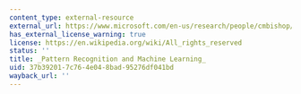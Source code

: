 ```yaml
---
content_type: external-resource
external_url: https://www.microsoft.com/en-us/research/people/cmbishop/#prml-book
has_external_license_warning: true
license: https://en.wikipedia.org/wiki/All_rights_reserved
status: ''
title: _Pattern Recognition and Machine Learning_
uid: 37b39201-7c76-4e04-8bad-95276df041bd
wayback_url: ''
---
```

